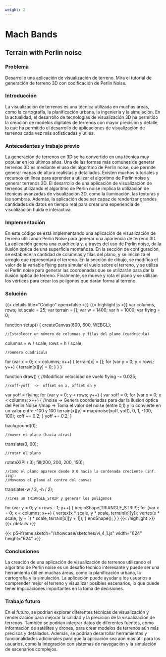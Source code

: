```yaml
---
weight: 2
---
```

# __Mach Bands__

## Terrain with Perlin noise 

### Problema
Desarrolle una aplicación de visualización de terreno. Mira el tutorial de generación de terreno 3D con codificación de Perlin Noise. 

### Introducción
La visualización de terrenos es una técnica utilizada en muchas áreas, como la cartografía, la planificación urbana, la ingeniería y la simulación. En la actualidad, el desarrollo de tecnologías de visualización 3D ha permitido la creación de modelos digitales de terrenos con mayor precisión y detalle, lo que ha permitido el desarrollo de aplicaciones de visualización de terrenos cada vez más sofisticadas y útiles.

### Antecedentes y trabajo previo
La generación de terrenos en 3D se ha convertido en una técnica muy popular en los últimos años. Una de las formas más comunes de generar terrenos 3D es mediante el uso del algoritmo de Perlin noise, que permite generar mapas de altura realistas y detallados. Existen muchos tutoriales y recursos en línea para aprender a utilizar el algoritmo de Perlin noise y generar terrenos 3D.
El desarrollo de una aplicación de visualización de terrenos utilizando el algoritmo de Perlin noise implica la utilización de técnicas avanzadas de visualización 3D, como la iluminación, las texturas y las sombras. Además, la aplicación debe ser capaz de renderizar grandes cantidades de datos en tiempo real para crear una experiencia de visualización fluida e interactiva.

### Implementación
En este código se está implementando una aplicación de visualización de terreno utilizando Perlin Noise para generar una apariencia de terreno 3D. La aplicación genera una cuadrícula y, a través del uso de Perlin noise, da la ilusión óptica de una superficie montañosa. En la sección de configuración, se establece la cantidad de columnas y filas del plano, y se inicializa el arreglo que representará el terreno. En la sección de dibujo, se modifica el valor de la variable flying para simular el vuelo sobre el terreno, y se utiliza el Perlin noise para generar las coordenadas que se utilizarán para dar la ilusión óptica de terreno. Finalmente, se mueve y rota el plano y se utilizan los vértices para crear los polígonos que darán forma al terreno.

### Solución

{{< details title="Código" open=false >}}
{{< highlight js >}}
var columns, rows;
let scale = 25; 
var terrain = [];
var w = 1400;
var h = 1000;
var flying = 0;


function setup() {
  createCanvas(600, 600, WEBGL);
	
	//Establecer un número de columnas y filas del plano (cuadricula)
  columns = w / scale;
  rows = h / scale;

	//Genera cuadricula 
  for (var x = 0; x < columns; x++) {
    terrain[x] = [];
    for (var y = 0; y < rows; y++) {
      terrain[x][y] = 0;
    }
  }
}

function draw() {
	//Modificar velocidad de vuelo
  flying -= 0.025;
	
	//xoff-yoff  ->  offset en x, offset en y
  var yoff = flying;
  for (var y = 0; y < rows; y++) {
    var xoff = 0;
    for (var x = 0; x < columns; x++) {
			//noise -> Genera coordenadas para dar la ilusion óptica del Perlin Noise
			//map -> Toma el valor del noise (entre 0,1) y lo convierte en un valor entre -100 y 100
      terrain[x][y] = map(noise(xoff, yoff), 0, 1, -100, 100);
      xoff += 0.2;
    }
    yoff += 0.2;
  }

  background(0);

	//mover el plano (hacia atras)
  translate(0, 60);

	//rotar el plano
  rotateX(PI / 3);
  fill(200, 200, 200, 150);

	//Como el plano aparece desde 0,0 hacia la cordenada creciente (inf. izq):
	//Movemos el plano al centro del canvas
  translate(-w / 2, -h / 2);

	//Crea un TRIANGLE_STRIP y generar los poligonos
  for (var y = 0; y < rows - 1; y++) {
    beginShape(TRIANGLE_STRIP);
    for (var x = 0; x < columns; x++) {
      vertex(x * scale, y * scale, terrain[x][y]);
      vertex(x * scale, (y + 1) * scale, terrain[x][y + 1]);
    }
    endShape();
  }
}
{{< /highlight >}}
{{< /details >}}

{{< p5-iframe sketch="/showcase/sketches/vi_4_1.js" width="624" height="624" >}}

### Conclusiones
La creación de una aplicación de visualización de terrenos utilizando el algoritmo de Perlin noise es un desafío técnico interesante y puede ser una herramienta útil en muchas áreas, como la planificación urbana, la cartografía y la simulación. La aplicación puede ayudar a los usuarios a comprender mejor el terreno y visualizar posibles escenarios, lo que puede tener implicaciones importantes en la toma de decisiones.

### Trabajo futuro
En el futuro, se podrían explorar diferentes técnicas de visualización y renderización para mejorar la calidad y la precisión de la visualización de terrenos. También se podrían integrar datos de diferentes fuentes, como información de satélites y drones, para crear modelos de terrenos aún más precisos y detallados. Además, se podrían desarrollar herramientas y funcionalidades adicionales para que la aplicación sea aún más útil para los usuarios, como la integración con sistemas de navegación y la simulación de escenarios complejos.